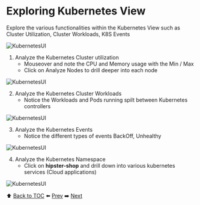 # Exploring Kubernetes View

Explore the various functionalities within the Kubernetes View such as Cluster Utilization, Cluster Workloads, K8S Events

![KubernetesUI](https://github.com/Dynatrace-APAC/Workshop-Kubernetes/blob/master/assets/k8s-ui.png)

1. Analyze the Kubernetes Cluster utilization
   -  Mouseover and note the CPU and Memory usage with the Min / Max
   -  Click on Analyze Nodes to drill deeper into each node
   
![KubernetesUI](https://github.com/Dynatrace-APAC/Workshop-Kubernetes/blob/master/assets/cluster-util.png)

2. Analyze the Kubernetes Cluster Workloads 
   -  Notice the Workloads and Pods running spilt between Kubernetes controllers

![KubernetesUI](https://github.com/Dynatrace-APAC/Workshop-Kubernetes/blob/master/assets/cluster-workload.png)

3. Analyze the Kubernetes Events
   -  Notice the different types of events BackOff, Unhealthy

![KubernetesUI](https://github.com/Dynatrace-APAC/Workshop-Kubernetes/blob/master/assets/events.png)

4. Analyze the Kubernetes Namespace
   -  Click on <b>hipster-shop</b> and drill down into various kubernetes services (Cloud applications)

![KubernetesUI](https://github.com/Dynatrace-APAC/Workshop-Kubernetes/blob/master/assets/namespace.png)

:arrow_up: [Back to TOC](/README.md) :arrow_left: [Prev](../lab5/README.md)   :arrow_right: [Next](../lab7/README.md)  
